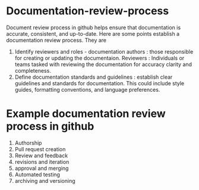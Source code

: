 # Documentation-review-process
Document review process in github helps ensure that documentation is accurate, consistent, and up-to-date. Here are some points establish a documentation review process. They are
1. Identify reviewers and roles - documentation authors : those responsible for creating or updating the documentaion. Reviewers : Individuals or teams tasked with reviewing the documentation for accuracy clarity and completeness.
2. Define documentation standards and guidelines : establish clear guidelines and standards for documentation. This could include style guides, formatting conventions, and language preferences.

# Example documentation review process in github
1. Authorship
2. Pull request creation
3. Review and feedback
4. revisions and iteration
5. approval and merging
6. Automated testing
7. archiving and versioning
